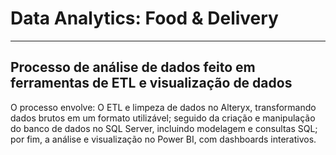 # Data Analytics: Food & Delivery
---
## Processo de análise de dados feito em  ferramentas de ETL e visualização de dados

O processo envolve: O ETL e limpeza de dados no Alteryx, transformando dados brutos em um formato utilizável; seguido da criação e manipulação do banco de dados no SQL Server, incluindo modelagem e consultas SQL; por fim, a análise e visualização no Power BI, com dashboards interativos.




